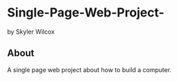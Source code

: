 # Single-Page-Web-Project-
by Skyler Wilcox 

## About 
A single page web project about how to build a computer. 
